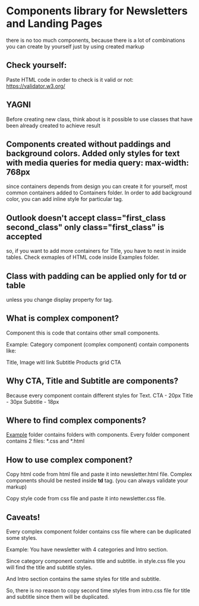 # Components library for Newsletters and Landing Pages
   there is no too much components, because there is a lot of combinations you can create by yourself just by using created markup

## Check yourself:
   Paste HTML code in order to check is it valid or not: https://validator.w3.org/

## YAGNI
   Before creating new class, think about is it possible to use classes that have been already created to achieve result

## Components created without paddings and background colors. Added only styles for text with media queries for media query: max-width: 768px
  since containers depends from design you can create it for yourself,
  most common containers added to Containers folder.
  In order to add background color, you can add inline style for particular tag.

## Outlook doesn't accept class="first_class second_class" only class="first_class" is accepted
  so, if you want to add more containers for Title, you have to nest in inside tables.
  Check exmaples of HTML code inside Examples folder.

## Class with padding can be applied only for td or table
  unless you change display property for tag.

## What is complex component?
Component this is code that contains other small components.

Example:
Category component (complex component) contain components like:

Title,
Image witl link
Subtitle
Products grid
CTA

## Why CTA, Title and Subtitle are components?

Because every component contain different styles for Text.
CTA - 20px
Title - 30px
Subtitle - 18px 

## Where to find complex components?

[Example](https://github.com/demczenko/Components/tree/main/Examples) folder contains folders with components.
Every folder component contains 2 files: *.css and *.html

## How to use complex component?

Copy html code from html file and paste it into newsletter.html file.
Complex components should be nested inside **td** tag.
(you can always validate your markup)

Copy style code from css file and paste it into newsletter.css file.

## Caveats!

Every complex component folder contains css file where can be duplicated some styles.

Example:
You have newsletter with 4 categories and Intro section.

Since category component contains title and subtitle.
in style.css file you will find the title and subtitle styles.

And Intro section contains the same styles for title and subtitle.

So, there is no reason to copy second time styles from intro.css file for title and subtitle since them will be duplicated.
